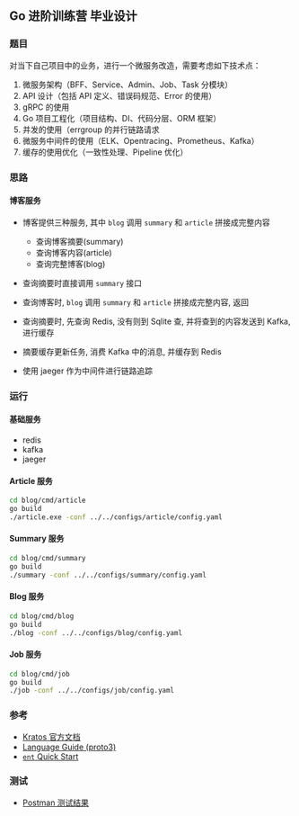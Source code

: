 ## Go 进阶训练营 毕业设计

### 题目

对当下自己项目中的业务，进行一个微服务改造，需要考虑如下技术点：
1) 微服务架构（BFF、Service、Admin、Job、Task 分模块）
2) API 设计（包括 API 定义、错误码规范、Error 的使用）
3) gRPC 的使用
4) Go 项目工程化（项目结构、DI、代码分层、ORM 框架）
5) 并发的使用（errgroup 的并行链路请求
6) 微服务中间件的使用（ELK、Opentracing、Prometheus、Kafka）
7) 缓存的使用优化（一致性处理、Pipeline 优化）

### 思路

#### 博客服务

- 博客提供三种服务, 其中 `blog` 调用 `summary` 和 `article` 拼接成完整内容
  
   - 查询博客摘要(summary)
   - 查询博客内容(article)
   - 查询完整博客(blog)
- 查询摘要时直接调用 `summary` 接口
- 查询博客时, `blog` 调用 `summary` 和 `article` 拼接成完整内容, 返回
- 查询摘要时, 先查询 Redis, 没有则到 Sqlite 查, 并将查到的内容发送到 Kafka, 进行缓存
- 摘要缓存更新任务, 消费 Kafka 中的消息, 并缓存到 Redis
- 使用 jaeger 作为中间件进行链路追踪

### 运行

#### 基础服务
- redis
- kafka
- jaeger

#### Article 服务
```bash
cd blog/cmd/article
go build
./article.exe -conf ../../configs/article/config.yaml
```

#### Summary 服务
```bash
cd blog/cmd/summary
go build
./summary -conf ../../configs/summary/config.yaml
```

#### Blog 服务
```bash
cd blog/cmd/blog
go build
./blog -conf ../../configs/blog/config.yaml
```

#### Job 服务
```bash
cd blog/cmd/job
go build
./job -conf ../../configs/job/config.yaml
```

### 参考

- [Kratos 官方文档](https://github.com/go-kratos/kratos/blob/main/examples/blog)
- [Language Guide (proto3)](https://developers.google.com/protocol-buffers/docs/proto3)
- [`ent` Quick Start](https://entgo.io/docs/getting-started/)

### 测试

- [Postman 测试结果](./doc/postman_result.json)
